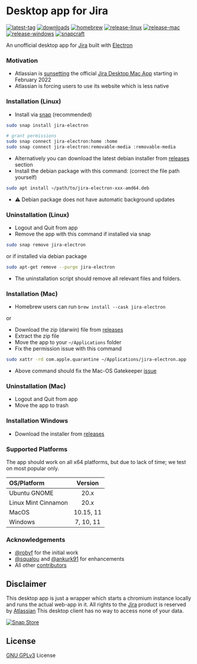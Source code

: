 # Desktop app for Jira

[![latest-tag](https://badgen.net/github/release/adrianjagielak/jira-electron)](https://github.com/adrianjagielak/jira-electron/releases)
[![downloads](https://img.shields.io/github/downloads/adrianjagielak/jira-electron/total?cacheSeconds=3600)](https://somsubhra.github.io/github-release-stats/?username=adrianjagielak&repository=jira-electron&page=1&per_page=30)
[![homebrew](https://badgen.net/homebrew/cask/dy/jira-electron)](https://formulae.brew.sh/cask/jira-electron)
[![release-linux](https://github.com/adrianjagielak/jira-electron/actions/workflows/release-linux.yml/badge.svg)](https://github.com/adrianjagielak/jira-electron/actions/workflows/release-linux.yml)
[![release-mac](https://github.com/adrianjagielak/jira-electron/actions/workflows/release-mac.yml/badge.svg)](https://github.com/adrianjagielak/jira-electron/actions/workflows/release-mac.yml)
[![release-windows](https://github.com/adrianjagielak/jira-electron/actions/workflows/release-windows.yml/badge.svg)](https://github.com/adrianjagielak/jira-electron/actions/workflows/release-windows.yml)
[![snapcraft](https://snapcraft.io/jira-electron/badge.svg)](https://snapcraft.io/jira-electron)

An unofficial desktop app for [Jira](https://jira.com) built
with [Electron](https://www.electronjs.org/apps/jira-electron)

### Motivation

* Atlassian is [sunsetting](https://community.atlassian.com/t5/Jira-Mobile-Apps-articles/Announcement-Sunsetting-the-Jira-Cloud-for-Mac-App/ba-p/1911778) the official [Jira Desktop Mac App](https://apps.apple.com/us/app/jira-cloud-by-atlassian/id1475897096) starting in February
  2022
* Atlassian is forcing users to use its website which is less native

### Installation (Linux)

* Install via [snap](https://snapcraft.io/jira-electron) (recommended)

```bash
sudo snap install jira-electron

# grant permissions 
sudo snap connect jira-electron:home :home
sudo snap connect jira-electron:removable-media :removable-media
```

* Alternatively you can download the latest debian installer from
  [releases](https://github.com/adrianjagielak/jira-electron/releases/latest) section
* Install the debian package with this command: (correct the file path yourself)

```bash
sudo apt install ~/path/to/jira-electron-xxx-amd64.deb
```

* :warning: Debian package does not have automatic background updates

### Uninstallation (Linux)

* Logout and Quit from app
* Remove the app with this command if installed via snap

```bash
sudo snap remove jira-electron
```

or if installed via debian package

```bash
sudo apt-get remove --purge jira-electron
```

* The uninstallation script should remove all relevant files and folders.

### Installation (Mac)

* Homebrew users can run `brew install --cask jira-electron`

or

* Download the zip (darwin) file from [releases](https://github.com/adrianjagielak/jira-electron/releases/latest)
* Extract the zip file
* Move the app to your `~/Applications` folder
* Fix the permission issue with this command

```bash
sudo xattr -rd com.apple.quarantine ~/Applications/jira-electron.app
```

* Above command should fix the Mac-OS Gatekeeper [issue](https://apple.stackexchange.com/questions/262355/)

### Uninstallation (Mac)

* Logout and Quit from app
* Move the app to trash

### Installation Windows 

* Download the installer from [releases](https://github.com/adrianjagielak/jira-electron/releases/latest)

### Supported Platforms

The app should work on all x64 platforms, but due to lack of time; we test on most popular only.

| OS/Platform         |  Version  |
|:--------------------|:---------:|
| Ubuntu GNOME        |   20.x    |
| Linux Mint Cinnamon |   20.x    |
| MacOS               | 10.15, 11 |
| Windows             | 7, 10, 11 |

### Acknowledgements

* [@robyf](https://github.com/robyf/google-chat-linux) for the initial work
* [@squalou](https://github.com/squalou/google-chat-linux) and [@ankurk91](https://github.com/ankurk91/google-chat-electron) for enhancements
* All other [contributors](https://github.com/adrianjagielak/jira-electron/graphs/contributors)

## Disclaimer

This desktop app is just a wrapper which starts a chromium instance locally and runs the actual web-app in it. All
rights to the [Jira](https://jira.com) product is reserved by
[Atlassian](https://en.wikipedia.org/wiki/Atlassian)
This desktop client has no way to access none of your data.

[![Snap Store](https://snapcraft.io/static/images/badges/en/snap-store-black.svg)](https://snapcraft.io/jira-electron)

## License

[GNU GPLv3](LICENSE.txt) License
